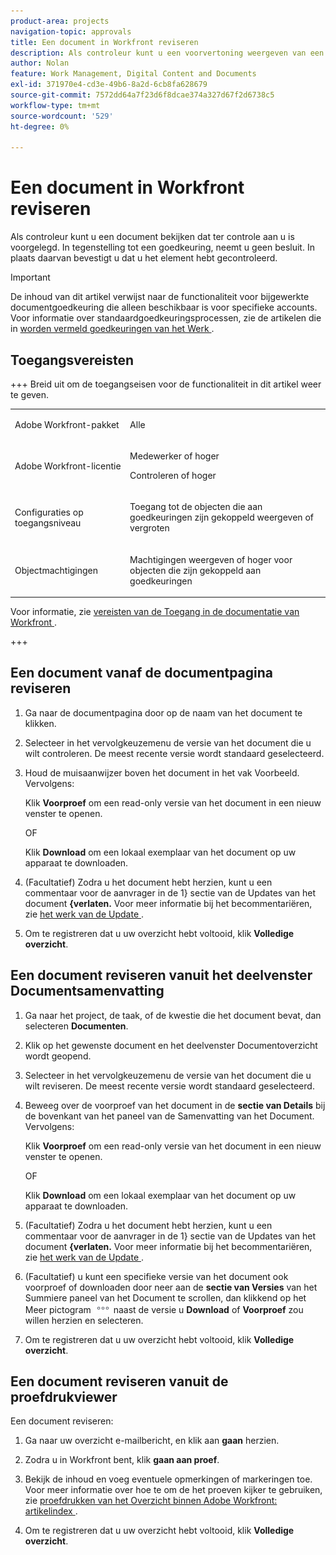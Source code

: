 ```yaml
---
product-area: projects
navigation-topic: approvals
title: Een document in Workfront reviseren
description: Als controleur kunt u een voorvertoning weergeven van een document dat ter controle naar u is verzonden.
author: Nolan
feature: Work Management, Digital Content and Documents
exl-id: 371970e4-cd3e-49b6-8a2d-6cb8fa628679
source-git-commit: 7572dd64a7f23d6f8dcae374a327d67f2d6738c5
workflow-type: tm+mt
source-wordcount: '529'
ht-degree: 0%

---
```


# Een document in Workfront reviseren

Als controleur kunt u een document bekijken dat ter controle aan u is voorgelegd. In tegenstelling tot een goedkeuring, neemt u geen besluit. In plaats daarvan bevestigt u dat u het element hebt gecontroleerd.

>[!IMPORTANT]
>
>De inhoud van dit artikel verwijst naar de functionaliteit voor bijgewerkte documentgoedkeuring die alleen beschikbaar is voor specifieke accounts. Voor informatie over standaardgoedkeuringsprocessen, zie de artikelen die in [ worden vermeld goedkeuringen van het Werk ](/help/quicksilver/review-and-approve-work/manage-approvals/manage-approvals.md).

## Toegangsvereisten

+++ Breid uit om de toegangseisen voor de functionaliteit in dit artikel weer te geven.

<table style="table-layout:auto"> 
 <col> 
 <col> 
 <tbody> 
  <tr> 
   <td role="rowheader">Adobe Workfront-pakket</td> 
   <td> <p>Alle</p> </td> 
  </tr> 
  <tr> 
   <td role="rowheader">Adobe Workfront-licentie</td> 
   <td> 
   <p>Medewerker of hoger</p>
   <p>Controleren of hoger</p> </td> 
  </tr> 
  <tr> 
   <td role="rowheader">Configuraties op toegangsniveau</td> 
   <td> <p>Toegang tot de objecten die aan goedkeuringen zijn gekoppeld weergeven of vergroten</p> </td> 
  </tr> 
  <tr> 
   <td role="rowheader">Objectmachtigingen</td> 
   <td> <p>Machtigingen weergeven of hoger voor objecten die zijn gekoppeld aan goedkeuringen</p> </td> 
  </tr> 
 </tbody> 
</table>

Voor informatie, zie [ vereisten van de Toegang in de documentatie van Workfront ](/help/quicksilver/administration-and-setup/add-users/access-levels-and-object-permissions/access-level-requirements-in-documentation.md).

+++

<!--
## Review a document from Home
Add once functionality is added
-->

## Een document vanaf de documentpagina reviseren

1. Ga naar de documentpagina door op de naam van het document te klikken.

1. Selecteer in het vervolgkeuzemenu de versie van het document die u wilt controleren. De meest recente versie wordt standaard geselecteerd.

1. Houd de muisaanwijzer boven het document in het vak Voorbeeld. Vervolgens:

   Klik **Voorproef** om een read-only versie van het document in een nieuw venster te openen.

   OF

   Klik **Download** om een lokaal exemplaar van het document op uw apparaat te downloaden.

1. (Facultatief) Zodra u het document hebt herzien, kunt u een commentaar voor de aanvrager in de 1} sectie van de Updates van het document **{verlaten.** Voor meer informatie bij het becommentariëren, zie [ het werk van de Update ](/help/quicksilver/workfront-basics/updating-work-items-and-viewing-updates/update-work.md).
1. Om te registreren dat u uw overzicht hebt voltooid, klik **Volledige overzicht**.

## Een document reviseren vanuit het deelvenster Documentsamenvatting

1. Ga naar het project, de taak, of de kwestie die het document bevat, dan selecteren **Documenten**.

1. Klik op het gewenste document en het deelvenster Documentoverzicht wordt geopend.

1. Selecteer in het vervolgkeuzemenu de versie van het document die u wilt reviseren. De meest recente versie wordt standaard geselecteerd.

1. Beweeg over de voorproef van het document in de **sectie van Details** bij de bovenkant van het paneel van de Samenvatting van het Document. Vervolgens:

   Klik **Voorproef** om een read-only versie van het document in een nieuw venster te openen.

   OF

   Klik **Download** om een lokaal exemplaar van het document op uw apparaat te downloaden.

1. (Facultatief) Zodra u het document hebt herzien, kunt u een commentaar voor de aanvrager in de 1} sectie van de Updates van het document **{verlaten.** Voor meer informatie bij het becommentariëren, zie [ het werk van de Update ](/help/quicksilver/workfront-basics/updating-work-items-and-viewing-updates/update-work.md).

1. (Facultatief) u kunt een specifieke versie van het document ook voorproef of downloaden door neer aan de **sectie van Versies** van het Summiere paneel van het Document te scrollen, dan klikkend op het Meer pictogram ![ Meer pictogram ](../assets/more-icon.png) naast de versie u **Download** of **Voorproef** zou willen herzien en selecteren.
1. Om te registreren dat u uw overzicht hebt voltooid, klik **Volledige overzicht**.

## Een document reviseren vanuit de proefdrukviewer

Een document reviseren:

1. Ga naar uw overzicht e-mailbericht, en klik aan **gaan** herzien.

1. Zodra u in Workfront bent, klik **gaan aan proef**.

1. Bekijk de inhoud en voeg eventuele opmerkingen of markeringen toe. Voor meer informatie over hoe te om de het proeven kijker te gebruiken, zie [ proefdrukken van het Overzicht binnen Adobe Workfront: artikelindex ](/help/quicksilver/review-and-approve-work/proofing/reviewing-proofs-within-workfront/review-proofs-in-wf.md).

1. Om te registreren dat u uw overzicht hebt voltooid, klik **Volledige overzicht**.

<!--## Review a document from the Frame.io viewer

To review a document from the Frame.io viewer, your Workfront instance must be integrated with Frame.io. For more information, see the [Frame.io integration overview](/help/quicksilver/review-and-approve-work/native-integrations/frame-io/frame-int-overview.md).-->